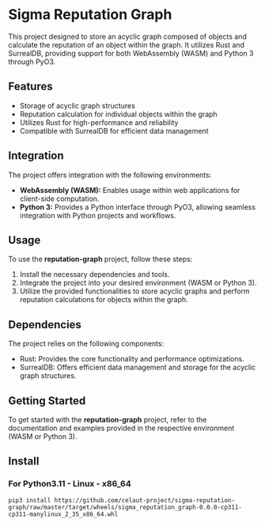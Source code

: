 # <link>Sigma Reputation Graph</link>

This project designed to store an acyclic graph composed of objects and calculate the reputation of an object within the graph. It utilizes <link>Rust</link> and <link>SurrealDB</link>, providing support for both <link>WebAssembly (WASM)</link> and <link>Python 3</link> through <link>PyO3</link>.

## Features
- Storage of acyclic graph structures
- Reputation calculation for individual objects within the graph
- Utilizes <link>Rust</link> for high-performance and reliability
- Compatible with <link>SurrealDB</link> for efficient data management

## Integration
The project offers integration with the following environments:
- **<link>WebAssembly (WASM)</link>:** Enables usage within web applications for client-side computation.
- **<link>Python 3</link>:** Provides a <link>Python</link> interface through <link>PyO3</link>, allowing seamless integration with <link>Python</link> projects and workflows.

## Usage
To use the **<link>reputation-graph</link>** project, follow these steps:
1. Install the necessary dependencies and tools.
2. Integrate the project into your desired environment (<link>WASM</link> or <link>Python 3</link>).
3. Utilize the provided functionalities to store acyclic graphs and perform reputation calculations for objects within the graph.

## Dependencies
The project relies on the following components:
- <link>Rust</link>: Provides the core functionality and performance optimizations.
- <link>SurrealDB</link>: Offers efficient data management and storage for the acyclic graph structures.

## Getting Started
To get started with the **<link>reputation-graph</link>** project, refer to the documentation and examples provided in the respective environment (<link>WASM</link> or <link>Python 3</link>).


## Install

### For Python3.11 - Linux - x86_64
`pip3 install https://github.com/celaut-project/sigma-reputation-graph/raw/master/target/wheels/sigma_reputation_graph-0.0.0-cp311-cp311-manylinux_2_35_x86_64.whl`